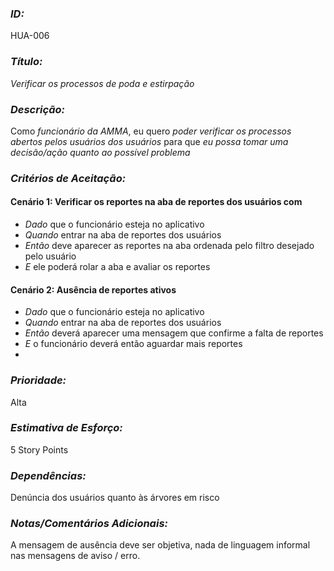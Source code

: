 ### *ID:* 
HUA-006

### *Título:*
*Verificar os processos de poda e estirpação*


### *Descrição:* 
Como *funcionário da AMMA*, eu quero *poder verificar os processos abertos pelos usuários dos usuários* para que *eu possa tomar uma decisão/ação quanto ao possível problema*

### *Critérios de Aceitação:*

#### Cenário 1: Verificar os reportes na aba de reportes dos usuários com 
- *Dado* que o funcionário esteja no aplicativo 
- *Quando* entrar na aba de reportes dos usuários
- *Então* deve aparecer as reportes na aba ordenada pelo filtro desejado pelo usuário
- *E* ele poderá rolar a aba e avaliar os reportes

#### Cenário 2: Ausência de reportes ativos
- *Dado* que o funcionário esteja no aplicativo
- *Quando* entrar na aba de reportes dos usuários
- *Então* deverá aparecer uma mensagem que confirme a falta de reportes
- *E* o funcionário deverá então aguardar mais reportes
- 
### *Prioridade:* 
Alta

### *Estimativa de Esforço:* 
5 Story Points 

### *Dependências:* 
Denúncia dos usuários quanto às árvores em risco

### *Notas/Comentários Adicionais:*
A mensagem de ausência deve ser objetiva, nada de linguagem informal nas mensagens de aviso / erro.
